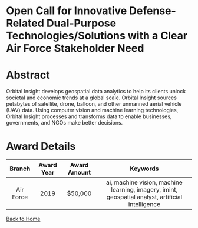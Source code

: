 
Open Call for Innovative Defense-Related Dual-Purpose Technologies/Solutions with a Clear Air Force Stakeholder Need
====================================================================================================================

# Abstract


Orbital Insight develops geospatial data analytics to help its clients unlock societal and economic trends at a global scale. Orbital Insight sources petabytes of satellite, drone, balloon, and other unmanned aerial vehicle (UAV) data. Using computer vision and machine learning technologies, Orbital Insight processes and transforms data to enable businesses, governments, and NGOs make better decisions.  

# Award Details

|Branch|Award Year|Award Amount|Keywords|
| :---: | :---: | :---: | :---: |
|Air Force|2019|$50,000|ai, machine vision, machine learning, imagery, imint, geospatial analyst, artificial intelligence|
  
  


[Back to Home](https://github.com/chrischow/dod_sbir_awards/DJ/#1491)